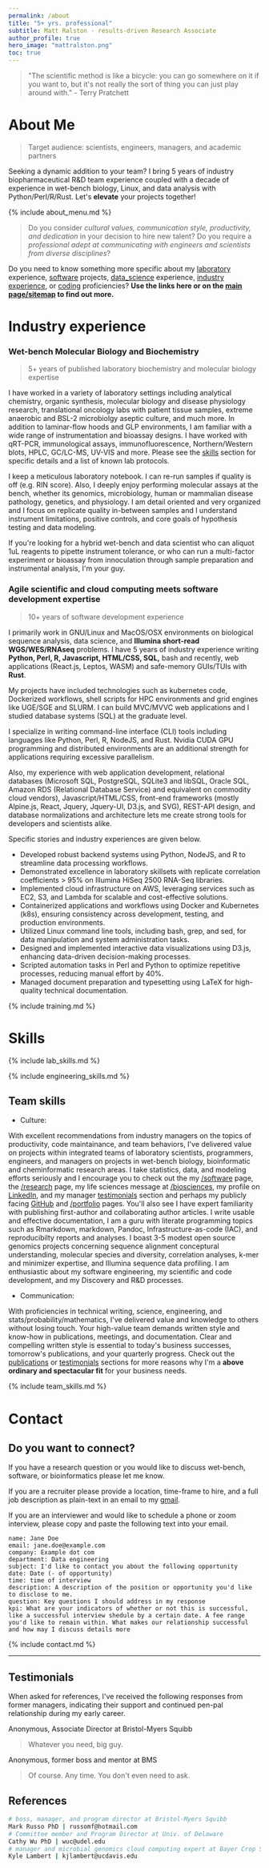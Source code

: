 ```yaml
---
permalink: /about
title: "5+ yrs. professional"
subtitle: Matt Ralston - results-driven Research Associate
author_profile: true
hero_image: "mattralston.png"
toc: true
---
```




> "The scientific method is like a bicycle: you can go somewhere on it if you want to, but it's not really the sort of thing you can just play around with." - Terry Pratchett



# About Me

> Target audience: scientists, engineers, managers, and academic partners


Seeking a dynamic addition to your team? I bring 5 years of industry biopharmaceutical R&D team experience coupled with a decade of experience in wet-bench biology, Linux, and data analysis with Python/Perl/R/Rust. Let's **elevate** your projects together!

{% include about_menu.md %}

> Do you consider *cultural values, communication style, productivity, and dedication* in your decision to hire new talent? Do you require a *professional adept at communicating with engineers and scientists from diverse disciplines*? 

Do you need to know something more specific about my [laboratory](/biosciences) experience, [software](/software) projects, [data_science](/data_science) experience, [industry experience](/cv), or [coding](/about#skills) proficiencies? **Use the links here or on the [main page/sitemap](/) to find out more.**




# Industry experience


### Wet-bench Molecular Biology and Biochemistry

> 5+ years of published laboratory biochemistry and molecular biology expertise

I have worked in a variety of laboratory settings including analytical chemistry, organic synthesis, molecular biology and disease physiology research, translational oncology labs with patient tissue samples, extreme anaerobic and BSL-2 microbiolgy aseptic culture, and much more. In addition to laminar-flow hoods and GLP environments, I am familiar with a wide range of instrumentation and bioassay designs. I have worked with qRT-PCR, immunological assays, immunofluorescence, Northern/Western blots, HPLC, GC/LC-MS, UV-VIS and more. Please see the [skills](#skills) section for specific details and a list of known lab protocols.

I keep a meticulous laboratory notebook. I can re-run samples if quality is off (e.g. RIN score). Also, I deeply enjoy performing molecular assays at the bench, whether its genomics, microbiology, human or mammalian disease pathology, genetics, and physiology. I am detail oriented and very organized and I focus on replicate quality in-between samples and I understand instrument limitations, positive controls, and core goals of hypothesis testing and data modeling.

If you're looking for a hybrid wet-bench and data scientist who can aliquot 1uL reagents to pipette instrument tolerance, or who can run a multi-factor experiment or bioassay from innoculation through sample preparation and instrumental analysis, I'm your guy.


### Agile scientific and cloud computing meets software development expertise

> 10+ years of software development experience

I primarily work in GNU/Linux and MacOS/OSX environments  on biological sequence analysis, data science, and **Illumina short-read WGS/WES/RNAseq** problems. I have 5 years of industry experience writing **Python, Perl, R, Javascript, HTML/CSS, SQL,** bash and recently, web applications (React.js, Leptos, WASM) and safe-memory GUIs/TUIs with **Rust**. 

My projects have included technologies such as kubernetes code, Dockerized workflows, shell scripts for HPC environments and grid engines like UGE/SGE and SLURM. I can build MVC/MVVC web applications and I studied database systems (SQL) at the graduate level.

I specialize in writing command-line interface (CLI) tools including languages like Python, Perl, R, NodeJS, and Rust. Nvidia CUDA GPU programming and distributed environments are an additional strength for applications requiring excessive parallelism. 

Also, my experience with web application development, relational databases (Microsoft SQL, PostgreSQL, SQLite3 and libSQL, Oracle SQL, Amazon RDS (Relational Database Service) and equivalent on commodity cloud vendors), Javascript/HTML/CSS, front-end frameworks (mostly Alpine.js, React, Jquery, Jquery-UI, D3.js, and SVG), REST-API design, and database normalizations and architecture lets me create strong tools for developers and scientists alike.


Specific stories and industry experiences are given below.

- Developed robust backend systems using Python, NodeJS, and R to streamline data processing workflows.
- Demonstrated excellence in laboratory skillsets with replicate correlation coefficients > 95% on Illumina HiSeq 2500 RNA-Seq libraries.
- Implemented cloud infrastructure on AWS, leveraging services such as EC2, S3, and Lambda for scalable and cost-effective solutions.
- Containerized applications and workflows using Docker and Kubernetes (k8s), ensuring consistency across development, testing, and production environments.
- Utilized Linux command line tools, including bash, grep, and sed, for data manipulation and system administration tasks.
- Designed and implemented interactive data visualizations using D3.js, enhancing data-driven decision-making processes.
- Scripted automation tasks in Perl and Python to optimize repetitive processes, reducing manual effort by 40%.
- Managed document preparation and typesetting using LaTeX for high-quality technical documentation.


{% include training.md %}


# Skills

{% include lab_skills.md %}

{% include engineering_skills.md %}

## Team skills

* Culture:
  
With excellent recommendations from industry managers on the topics of productivity, code maintainance, and team behaviors, I've delivered value on projects within integrated teams of laboratory scientists, programmers, engineers, and managers on projects in wet-bench biology, bioinformatic and cheminformatic research areas. I take statistics, data, and modeling efforts seriously and I encourage you to check out the my [/software](/software) page, the [/research](/research) page, my life sciences message at [/biosciences](/biosciences), my profile on [LinkedIn](https://linkedin.com/in/matthewralston), and my manager [testimonials](#testimonials) section and perhaps my publicly facing [GitHub](https://github.com/MatthewRalston) and [/portfolio](/portfolio) pages. You'll also see I have expert familiarity with publishing first-author and collaborating author articles. I write usable and effective documentation, I am a guru with literate programming topics such as Rmarkdown, markdown, Pandoc, Infrastructure-as-code (IAC), and reproducibilty reports and analyses. I boast 3-5 modest open source genomics projects concerning sequence alignment conceptural understanding, molecular species and diversity, correlation analyses, k-mer and minimizer expertise, and Illumina sequence data profiling. I am enthusiastic about my software engineering, my scientific and code development, and my Discovery and R&D processes.

  
* Communication:

With proficiencies in technical writing, science, engineering, and stats/probability/mathematics, I've delivered value and knowledge to others without losing touch. Your high-value team demands written style and know-how in publications, meetings, and documentation. Clear and compelling written style is essential to today's business successes, tomorrow's publications, and your quarterly progress. Check out the [publications](/publications) or [testimonials](#testimonials) sections for more reasons why I'm a **above ordinary and spectacular fit** for your business needs.


{% include team_skills.md %}

# Contact

## Do you want to connect?

If you have a research question or you would like to discuss wet-bench, software, or bioinformatics please let me know. 

If you are a recruiter please provide a location, time-frame to hire, and a full job description as plain-text in an email to my [gmail](mailto:mralston.development@gmail.com).

If you are an interviewer and would like to schedule a phone or zoom interview, please copy and paste the following text into your email.

```
name: Jane Doe
email: jane.doe@example.com
company: Example dot com
department: Data engineering
subject: I'd like to contact you about the following opportunity
date: Date (- of opportunity)
time: time of interview
description: A description of the position or opportunity you'd like to disclose to me.
question: Key questions I should address in my response 
kpi: What are your indicators of whether or not this is successful, like a successful interview shedule by a certain date. A fee range you'd like to remain within. What makes our relationship successful and how may I discuss details more
```


{% include contact.md %}

----------------------------------------------------------------------




## Testimonials

When asked for references, I've received the following responses from former managers, indicating their support and continued pen-pal relationship during my early career.

Anonymous, Associate Director at Bristol-Myers Squibb

> Whatever you need, big guy.

Anonymous, former boss and mentor at BMS

> Of course. Any time. You don't even need to ask.

## References

```bash
# boss, manager, and program director at Bristol-Myers Squibb
Mark Russo PhD | russomf@hotmail.com
# Committee member and Program Director at Univ. of Delaware
Cathy Wu PhD | wuc@udel.edu
# manager and microbial genomics cloud computing expert at Bayer Crop Sciences
Kyle Lambert | kjlambert@ucdavis.edu
```

